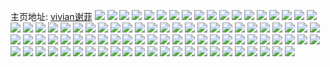 主页地址: [vivian谢菲](https://weibo.com/u/1768147232) 
![](https://wx4.sinaimg.cn/mw2000/6963c920ly1fqciwx6u92j22c023wu14.jpg) 
![](https://wx4.sinaimg.cn/mw2000/6963c920ly1fqciw8tgrrj22c02c04qx.jpg) 
![](https://wx4.sinaimg.cn/mw2000/6963c920ly1fqciyc4vkij22c02c0npl.jpg) 
![](https://wx4.sinaimg.cn/mw2000/6963c920ly1fqawn6t20xj20qo0qo7da.jpg) 
![](https://wx4.sinaimg.cn/mw2000/6963c920ly1fqauhyj76bj21w02iohe0.jpg) 
![](https://wx4.sinaimg.cn/mw2000/6963c920ly1fqa2qpg4qgj22c02c0qvc.jpg) 
![](https://wx4.sinaimg.cn/mw2000/6963c920ly1fq9i5sn5hfj20yi0yikjl.jpg) 
![](https://wx4.sinaimg.cn/mw2000/6963c920ly1fq4dh52av0j20rs0rs1dr.jpg) 
![](https://wx4.sinaimg.cn/mw2000/6963c920ly1fq48fde2dtj22c02c01l5.jpg) 
![](https://wx4.sinaimg.cn/mw2000/6963c920ly1fq40o2es6lj223d2367wl.jpg) 
![](https://wx4.sinaimg.cn/mw2000/6963c920ly1fq21afjs08j22c02c04qw.jpg) 
![](https://wx4.sinaimg.cn/mw2000/6963c920ly1fq0vob3n33j20qo0qok0l.jpg) 
![](https://wx4.sinaimg.cn/mw2000/6963c920ly1fq0vobpo9rj20qo0qodpa.jpg) 
![](https://wx4.sinaimg.cn/mw2000/6963c920ly1fq0vou3162j22c02c0npl.jpg) 
![](https://wx4.sinaimg.cn/mw2000/6963c920ly1fq0vow9fq4j20qo0qoth3.jpg) 
![](https://wx4.sinaimg.cn/mw2000/6963c920ly1fq0vqkkrsaj22c02c07wp.jpg) 
![](https://wx4.sinaimg.cn/mw2000/6963c920ly1fq0vrdbwikj22c02c0npk.jpg) 
![](https://wx4.sinaimg.cn/mw2000/6963c920ly1fpzdokp6q9j22c02c0x6v.jpg) 
![](https://wx4.sinaimg.cn/mw2000/6963c920ly1fpzdoy9qolj222m28fe87.jpg) 
![](https://wx4.sinaimg.cn/mw2000/6963c920ly1fpymghw5m9j20hs0hs0uv.jpg) 
![](https://wx4.sinaimg.cn/mw2000/6963c920ly1fpxflfkwdgj227l24nx6w.jpg) 
![](https://wx4.sinaimg.cn/mw2000/6963c920ly1fpwvtv8cmnj20u00u0npd.jpg) 
![](https://wx4.sinaimg.cn/mw2000/6963c920ly1fpwc0thb75j224u2c0he0.jpg) 
![](https://wx4.sinaimg.cn/mw2000/6963c920ly1fpwc191j2wj22bc281he0.jpg) 
![](https://wx4.sinaimg.cn/mw2000/6963c920ly1fpw7wsos39j20qo6o0e82.jpg) 
![](https://wx4.sinaimg.cn/mw2000/6963c920ly1fpw7wovg9qj22c02c0npk.jpg) 
![](https://wx4.sinaimg.cn/mw2000/6963c920ly1fpw80wjyklj22c02c0he0.jpg) 
![](https://wx4.sinaimg.cn/mw2000/6963c920ly1fpvw8j2t2sj22c02c0qvc.jpg) 
![](https://wx4.sinaimg.cn/mw2000/6963c920ly1fpvrj1nskwj20qo0qowo9.jpg) 
![](https://wx4.sinaimg.cn/mw2000/6963c920ly1fptdc73ax5j22c02c01l4.jpg) 
![](https://wx4.sinaimg.cn/mw2000/6963c920ly1fptc3gav6rj2280280npj.jpg) 
![](https://wx4.sinaimg.cn/mw2000/6963c920ly1fpsudkjypjj20qo0qok0s.jpg) 
![](https://wx4.sinaimg.cn/mw2000/6963c920ly1fpsudk5wyej20qo0qodp9.jpg) 
![](https://wx4.sinaimg.cn/mw2000/6963c920ly1fprjj78ptyj22c02c0npj.jpg) 
![](https://wx4.sinaimg.cn/mw2000/6963c920ly1fprjjcc4z7j22c02c0qvc.jpg) 
![](https://wx4.sinaimg.cn/mw2000/6963c920ly1fprjj2pidcj22c02c0he1.jpg) 
![](https://wx4.sinaimg.cn/mw2000/6963c920ly1fprjjhvrzjj22c02c0b2h.jpg) 
![](https://wx4.sinaimg.cn/mw2000/6963c920ly1fprjjo5tn9j22c02c0qvd.jpg) 
![](https://wx4.sinaimg.cn/mw2000/6963c920ly1fprjhhsht3j20yi0yihdt.jpg) 
![](https://wx4.sinaimg.cn/mw2000/6963c920ly1fpq7qc5g2gj22c02c0e88.jpg) 
![](https://wx4.sinaimg.cn/mw2000/6963c920ly1fpouvltgifj20qo0qo16w.jpg) 
![](https://wx4.sinaimg.cn/mw2000/6963c920ly1fpouvkh9r7j22c02c07wp.jpg) 
![](https://wx4.sinaimg.cn/mw2000/6963c920ly1fpouvph9ltj22c02c07wo.jpg) 
![](https://wx4.sinaimg.cn/mw2000/6963c920ly1fpouvqvm4jj20qo0qodr5.jpg) 
![](https://wx4.sinaimg.cn/mw2000/6963c920ly1fpouvrix7cj20qo0qok0w.jpg) 
![](https://wx4.sinaimg.cn/mw2000/6963c920ly1fposjuo382j20yi0wuqv5.jpg) 
![](https://wx4.sinaimg.cn/mw2000/6963c920ly1fpo04r7xvsj20rs15o7wh.jpg) 
![](https://wx4.sinaimg.cn/mw2000/6963c920ly1fpnwx8fx0cj22c02c0b2g.jpg) 
![](https://wx4.sinaimg.cn/mw2000/6963c920ly1fpn4a93p34j2280280x6w.jpg) 
![](https://wx4.sinaimg.cn/mw2000/6963c920ly1fpn4aa8s0zj20qo0qo7f9.jpg) 
![](https://wx4.sinaimg.cn/mw2000/6963c920ly1fplhk74fdrj22c02c0x6w.jpg) 
![](https://wx4.sinaimg.cn/mw2000/6963c920ly1fpk4c7livmj22c02c07wo.jpg) 
![](https://wx4.sinaimg.cn/mw2000/6963c920ly1fpjhxh9yp8j20qo0qok0z.jpg) 
![](https://wx4.sinaimg.cn/mw2000/6963c920ly1fpjhxhk4rnj20qo0qon6q.jpg) 
![](https://wx4.sinaimg.cn/mw2000/6963c920ly1fpjhxms8jkj22c02c04qx.jpg) 
![](https://wx4.sinaimg.cn/mw2000/6963c920ly1fpjhxsffx9j22c02c0x6w.jpg) 
![](https://wx4.sinaimg.cn/mw2000/6963c920ly1fpjap1v4tlj20u00u04qp.jpg) 
![](https://wx4.sinaimg.cn/mw2000/6963c920ly1fpiz8o8vcyj22c02c0hdz.jpg) 
![](https://wx4.sinaimg.cn/mw2000/6963c920ly1fpgw6l5oeyj20qo0zkk5y.jpg) 
![](https://wx4.sinaimg.cn/mw2000/6963c920ly1fpgvzx4tngj22c02c04qw.jpg) 
![](https://wx4.sinaimg.cn/mw2000/6963c920ly1fpg3zqr2hrj22c02c0u14.jpg) 
![](https://wx4.sinaimg.cn/mw2000/6963c920ly1fpdlq3sw6jj22c02c0kjs.jpg) 
![](https://wx4.sinaimg.cn/mw2000/6963c920ly1fpc60the87j215o15o1ky.jpg) 
![](https://wx4.sinaimg.cn/mw2000/6963c920ly1fpb2qfin8rj22c02c0b2g.jpg) 
![](https://wx4.sinaimg.cn/mw2000/6963c920ly1fpaw1j3f2yj22c02c0u13.jpg) 
![](https://wx4.sinaimg.cn/mw2000/6963c920ly1fpaur3d34lj20xc18eb2a.jpg) 
![](https://wx4.sinaimg.cn/mw2000/6963c920ly1fp93tt14sij22c02c0k73.jpg) 
![](https://wx4.sinaimg.cn/mw2000/6963c920ly1fp93twl9hej22c02c0x6w.jpg) 
![](https://wx4.sinaimg.cn/mw2000/6963c920ly1fp93u079o9j23282aox6v.jpg) 
![](https://wx4.sinaimg.cn/mw2000/6963c920ly1fp93u4bkeaj22c02c0x6x.jpg) 
![](https://wx4.sinaimg.cn/mw2000/6963c920ly1fp93u7lilbj22c02c0kjr.jpg) 
![](https://wx4.sinaimg.cn/mw2000/6963c920ly1fp93ubb762j22c02c0e89.jpg) 
![](https://wx4.sinaimg.cn/mw2000/6963c920ly1fp93uc71omj20qo0qojzr.jpg) 
![](https://wx4.sinaimg.cn/mw2000/6963c920ly1fp93trf9tqj20rs4mo4qx.jpg) 
![](https://wx4.sinaimg.cn/mw2000/6963c920ly1fp93uckbe3j20qo0qoqbk.jpg) 
![](https://wx4.sinaimg.cn/mw2000/6963c920ly1fp815l5n4aj21sg1sgqv9.jpg) 
![](https://wx4.sinaimg.cn/mw2000/6963c920ly1fp815x8n3ej22c02c0kjs.jpg) 
![](https://wx4.sinaimg.cn/mw2000/6963c920ly1fp8169wamkj22c02c0u14.jpg) 
![](https://wx4.sinaimg.cn/mw2000/6963c920ly1fp7kf34jccj215o15m4qq.jpg) 
![](https://wx4.sinaimg.cn/mw2000/6963c920ly1fp5l57mxf0j20rs1jkb2a.jpg) 
![](https://wx4.sinaimg.cn/mw2000/6963c920ly1fp1vy5vl3wj22c02c0e86.jpg) 
![](https://wx4.sinaimg.cn/mw2000/6963c920ly1fp1465y0n9j22c02c07wp.jpg) 
![](https://wx4.sinaimg.cn/mw2000/6963c920ly1fp1469ynxmj22c02c0npk.jpg) 
![](https://wx4.sinaimg.cn/mw2000/6963c920ly1fp1461ypo8j20qo0qogv4.jpg) 
![](https://wx4.sinaimg.cn/mw2000/6963c920ly1fp0jwz346cj22c02c0qvc.jpg) 
![](https://wx4.sinaimg.cn/mw2000/6963c920ly1fp0gpe063fj22c02c0npk.jpg) 
![](https://wx4.sinaimg.cn/mw2000/6963c920ly1fp00kab58ej20qo0qon7f.jpg) 
![](https://wx4.sinaimg.cn/mw2000/6963c920ly1fp00kr5unmj22c02c07wp.jpg) 
![](https://wx4.sinaimg.cn/mw2000/6963c920ly1fp00l5nj1xj22c02c07wp.jpg) 
![](https://wx4.sinaimg.cn/mw2000/6963c920ly1fp00lrnot3j22c02c0he0.jpg) 
![](https://wx4.sinaimg.cn/mw2000/6963c920ly1fozdhewjktj20q00yoagp.jpg) 
